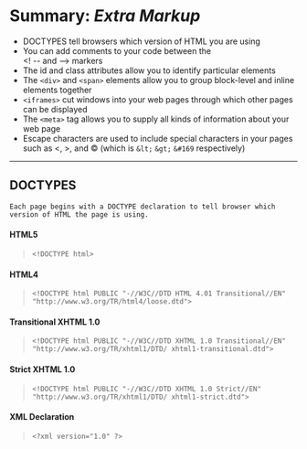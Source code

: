 # **Summary: *Extra Markup***

- DOCTYPES tell browsers which version of HTML you are using
- You can add comments to your code between the  
<! -- and --> markers  
- The id and class attributes allow you to identify particular elements
- The `<div>` and `<span>` elements allow you to group block-level and inline elements together
- `<iframes>` cut windows into your web pages through which other pages can be displayed 
- The `<meta>` tag allows you to supply all kinds of information about your web page
- Escape characters are used to include special characters in your pages such as &lt;, &gt;, and &#169; (which is `&lt;`  `&gt;` `&#169` respectively)

---

## DOCTYPES

    Each page begins with a DOCTYPE declaration to tell browser which version of HTML the page is using.

#### HTML5
> `<!DOCTYPE html>`

#### HTML4
> `<!DOCTYPE html PUBLIC
"-//W3C//DTD HTML 4.01 Transitional//EN"
"http://www.w3.org/TR/html4/loose.dtd">`

#### Transitional XHTML 1.0
> `<!DOCTYPE html PUBLIC
"-//W3C//DTD XHTML 1.0 Transitional//EN"
"http://www.w3.org/TR/xhtml1/DTD/
xhtml1-transitional.dtd">`

#### Strict XHTML 1.0
>`<!DOCTYPE html PUBLIC
"-//W3C//DTD XHTML 1.0 Strict//EN"
"http://www.w3.org/TR/xhtml1/DTD/
xhtml1-strict.dtd">`

#### XML Declaration
> `<?xml version="1.0" ?>`